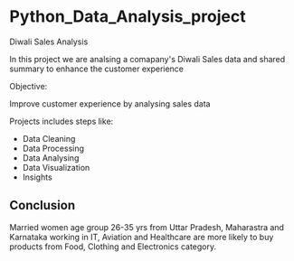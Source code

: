 # Python_Data_Analysis_project
Diwali Sales Analysis

In this project we are analsing a comapany's Diwali Sales data and shared summary to enhance the customer  experience

Objective:

Improve customer experience by analysing sales data

Projects includes steps like:
* Data Cleaning
* Data Processing
* Data Analysing
* Data Visualization
* Insights

## Conclusion
Married women age group 26-35 yrs from Uttar Pradesh, Maharastra and Karnataka working in IT, Aviation and Healthcare are more likely to buy products from Food, Clothing and Electronics category.
